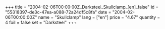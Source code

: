 +++
title = "2004-02-06T00:00:00Z_Darksteel_Skullclamp_[en]_false"
id = "55318397-de3c-47ea-a088-72a24df5c8fa"
date = "2004-02-06T00:00:00Z"
name = "Skullclamp"
lang = ["en"]
price = "4.67"
quantity = 4
foil = false
set = "Darksteel"
+++
